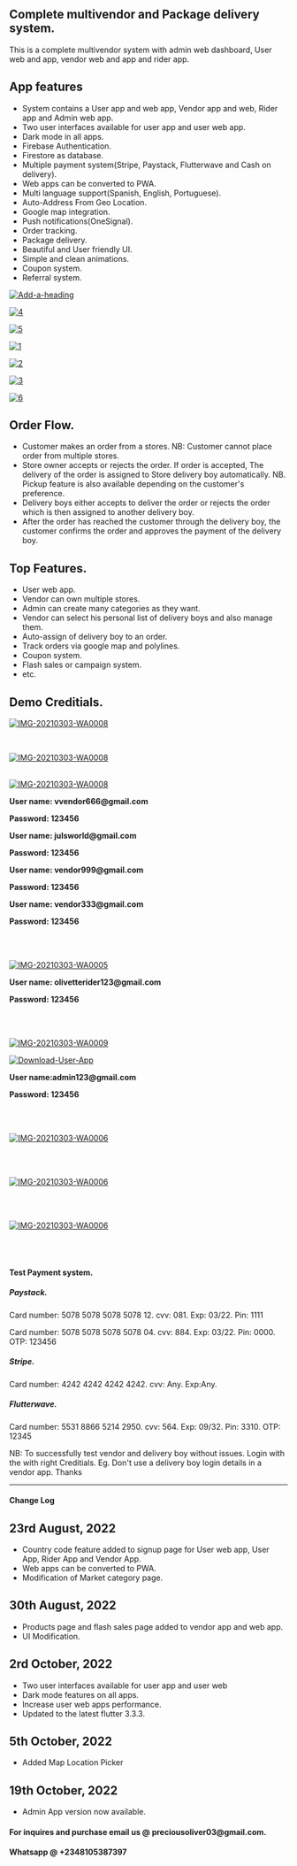 <html>
   <body>
      <h2>Complete multivendor and Package delivery system.</h2>
      <p>
         This is a complete multivendor system with admin web dashboard, User web and app, vendor web and app and rider
         app.
      <h2>App features</h2>
      <ul>
         <li>
            System contains a User app and web app, Vendor app and web, Rider app and Admin web app.
         </li>
         <li>
            Two user interfaces available for user app and user web app.
         </li>
         <li>
            Dark mode in all apps.
         </li>
         <li>
            Firebase Authentication.
         </li>
         <li>
            Firestore as database.
         </li>
         <li>
            Multiple payment system(Stripe, Paystack, Flutterwave and Cash on delivery).
         </li>
         <li>
            Web apps can be converted to PWA.
         </li>
         <li>
            Multi language support(Spanish, English, Portuguese).
         </li>
         <li>
            Auto-Address From Geo Location.
         </li>
         <li>
            Google map integration.
         </li>
         <li>
            Push notifications(OneSignal).
         </li>
         <li>
            Order tracking.
         </li>
         <li>
            Package delivery.
         </li>
         <li>
            Beautiful and User friendly UI.
         </li>
         <li>
            Simple and clean animations.
         </li>
         <li>
            Coupon system.
         </li>
         <li>
            Referral system.
         </li>
      </ul>
      <p>
         <a href="https://ibb.co/q9QySf6"><img src="https://i.ibb.co/CvG1cZL/Add-a-heading.png" alt="Add-a-heading"
            border="0"></a>
      </p>
      <p>
         <a href="https://ibb.co/QDFS8qM"><img src="https://i.ibb.co/tLMjZND/4.png" alt="4" border="0"></a>
      </p>
      <p>
         <a href="https://ibb.co/XWRqhCf"><img src="https://i.ibb.co/JcJ9fsW/5.png" alt="5" border="0"></a>
      </p>
      <p>
         <a href="https://ibb.co/T46QKMf"><img src="https://i.ibb.co/PcK2TGL/1.png" alt="1" border="0"></a>
      </p>
      <p>
         <a href="https://ibb.co/dKC2y43"><img src="https://i.ibb.co/j40MFkx/2.png" alt="2" border="0"></a>
      </p>
      <p>
         <a href="https://ibb.co/fr0q62P"><img src="https://i.ibb.co/F87mZKj/3.png" alt="3" border="0"></a>
      </p>
      <p>
         <a href="https://ibb.co/r5hmYFd"><img src="https://i.ibb.co/44L7zK1/6.png" alt="6" border="0"></a>
      </p>
      <h2>Order Flow.</h2>
      <ul>
         <li>
            Customer makes an order from a stores. NB: Customer cannot place order from multiple stores.
         </li>
         <li>
            Store owner accepts or rejects the order. If order is accepted, The delivery of the order is assigned to
            Store delivery boy automatically. NB. Pickup feature is also available depending on the customer's
            preference.
         </li>
         <li>
            Delivery boys either accepts to deliver the order or rejects the order which is then assigned to another
            delivery boy.
         </li>
         <li>
            After the order has reached the customer through the delivery boy, the customer confirms the order and
            approves the payment of the delivery boy.
         </li>
      </ul>
      <h2>Top Features.</h2>
      <ul>
         <li>
            User web app.
         </li>
         <li>
            Vendor can own multiple stores.
         </li>
         <li>
            Admin can create many categories as they want.
         </li>
         <li>
            Vendor can select his personal list of delivery boys and also manage them.
         </li>
         <li>
            Auto-assign of delivery boy to an order.
         </li>
         <li>
            Track orders via google map and polylines.
         </li>
         <li>
            Coupon system.
         </li>
         <li>
            Flash sales or campaign system.
         </li>
         <li>
            etc.
         </li>
      </ul>
      <h2>
         Demo Creditials.
      </h2>
      <p>
         <a target="_blank"
            href="https://drive.google.com/file/d/1p-S5fTmjZEgL5NasQtJRbkzfaNPAcckF/view?usp=sharing"><img
            src="https://i.ibb.co/bQTVN9b/1.png" alt="IMG-20210303-WA0008" border="0"></a>
      </p>
      <br>
      <p>
         <a target="_blank"
            href="https://drive.google.com/file/d/1sn9_Jo9sdsPpooo3oWZCfvpYs7I39N6y/view?usp=sharing"><img
            src="https://i.ibb.co/bFRZD2F/2.png" alt="IMG-20210303-WA0008" border="0"></a>
      </p>
      <br>
      <a target="_blank" href="https://drive.google.com/file/d/1puJH5Ld7O0Hd3ztm45KXAg6rJDnXYk15/view?usp=sharing"><img
         src="https://i.ibb.co/3CZg3bH/2.jpg" alt="IMG-20210303-WA0008" border="0"></a>
      <p style="font-weight: bold">
         User name: vvendor666@gmail.com
      </p>
      <p style="font-weight: bold">
         Password: 123456
      </p>
      <p style="font-weight: bold">
         User name: julsworld@gmail.com
      </p>
      <p style="font-weight: bold">
         Password: 123456
      </p>
      <p style="font-weight: bold">
         User name: vendor999@gmail.com
      </p>
      <p style="font-weight: bold">
         Password: 123456
      </p>
      <p style="font-weight: bold">
         User name: vendor333@gmail.com
      </p>
      <p style="font-weight: bold">
         Password: 123456
      </p>
      <br>
      <br>
      <p>
         <a target="_blank"
            href="https://drive.google.com/file/d/17fJpFyn2eWK_b8dvBKB-UVCeyTUS8_5-/view?usp=sharing"><img
            src="https://i.ibb.co/dj30QxX/3.jpg" alt="IMG-20210303-WA0005" border="0"></a>
      </p>
      <p style="font-weight: bold">
         User name: olivetterider123@gmail.com
      </p>
      <p style="font-weight: bold">
         Password: 123456
      </p>
      <br>
      <br>
      <p>
         <a target="_blank" href="https://olivette-admin.web.app/"><img src="https://i.ibb.co/WxM4bTS/4.jpg"
            alt="IMG-20210303-WA0009" border="0"></a>
      </p>
      <p>
         <a target="_blank"
            href="https://drive.google.com/file/d/16Jku7291FM6I_idQ8L2TpxxXa__7AnY1/view?usp=sharing"><img
            src="https://i.ibb.co/71S2JFv/Download-User-App.png" alt="Download-User-App" border="0"></a>
      </p>
      <p style="font-weight: bold">
         User name:admin123@gmail.com
      </p>
      <p style="font-weight: bold">
         Password: 123456
      </p>
      <br>
      <br>
      <p>
         <a target="_blank" href="https://olivette-market.web.app"><img src="https://i.ibb.co/dfBQDq2/4.png"
            alt="IMG-20210303-WA0006" border="0"></a>
      </p>
      <br>
      <br>
      <p>
         <a target="_blank" href="https://olivette-market-new.web.app"><img src="https://i.ibb.co/yg871V9/3.png"
            alt="IMG-20210303-WA0006" border="0"></a>
      </p>
      <br>
      <br>
      <p>
         <a target="_blank" href="https://olivette-market-vendor.web.app"><img src="https://i.ibb.co/hZH3xnY/6.jpg"
            alt="IMG-20210303-WA0006" border="0"></a>
      </p>
      <br>
      <br>
      </p>
      <h4>
         Test Payment system.
      </h4>
      <h5>
         Paystack.
      </h5>
      <p>
         Card number: 5078 5078 5078 5078 12. cvv: 081. Exp: 03/22. Pin: 1111
      </p>
      <p>
         Card number: 5078 5078 5078 5078 04. cvv: 884. Exp: 03/22. Pin: 0000. OTP: 123456
      </p>
      <h5>
         Stripe.
      </h5>
      <p>
         Card number: 4242 4242 4242 4242. cvv: Any. Exp:Any.
      </p>
      <h5>
         Flutterwave.
      </h5>
      <p>
         Card number: 5531 8866 5214 2950. cvv: 564. Exp: 09/32. Pin: 3310.
         OTP: 12345
      </p>
      <p>
         NB: To successfully test vendor and delivery boy without issues. Login with the with right Creditials. Eg. Don't
         use a delivery boy login details in a vendor app. Thanks
      </p>
      <hr>
      <h4>Change Log</h4>
      <h2>23rd August, 2022</h2>
      <ul>
         <li>Country code feature added to signup page for User web app, User App, Rider App and Vendor App.</li>
         <li>Web apps can be converted to PWA.</li>
         <li>Modification of Market category page.</li>
      </ul>
      <h2>30th August, 2022</h2>
      <ul>
         <li>Products page and flash sales page added to vendor app and web app.</li>
         <li>UI Modification.</li>
      </ul>
      <h2>2rd October, 2022</h2>
      <ul>
         <li>Two user interfaces available for user app and user web</li>
         <li>Dark mode features on all apps.</li>
         <li>Increase user web apps performance.</li>
         <li>Updated to the latest flutter 3.3.3.</li>
      </ul>
      <h2>5th October, 2022</h2>
      <ul>
         <li>Added Map Location Picker</li>
      </ul>
      <h2>19th October, 2022</h2>
      <ul>
         <li>Admin App version now available.</li>
      </ul>
      <h4>
         For inquires and purchase email us @ preciousoliver03@gmail.com. 
      </h4>
      <h4>
         Whatsapp @ +2348105387397
      </h4>
   </body>
</html>

